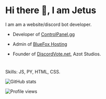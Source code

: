 # Hi there 👋, I am Jetus
 I am am a website/discord bot developer.
- Developer of [ControlPanel.gg](https://controlpanel.gg)

- Admin of [BlueFox Hosting](https://bluefoxhost.com)

- Founder of [DiscordVote.net](https://discordvote.net), Azot Studios.


# 
Skills: JS, PY, HTML, CSS.



![GitHub stats](https://github-readme-stats.vercel.app/api?username=Dev-Jetus&show_icons=true&count_private=true)  

![Profile views](https://gpvc.arturio.dev/Dev-Jetus)  
